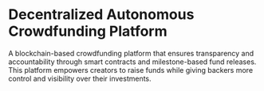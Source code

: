 # Decentralized Autonomous Crowdfunding Platform
 A blockchain-based crowdfunding platform that ensures transparency and accountability through smart contracts and milestone-based fund releases. This platform empowers creators to raise funds while giving backers more control and visibility over their investments.
